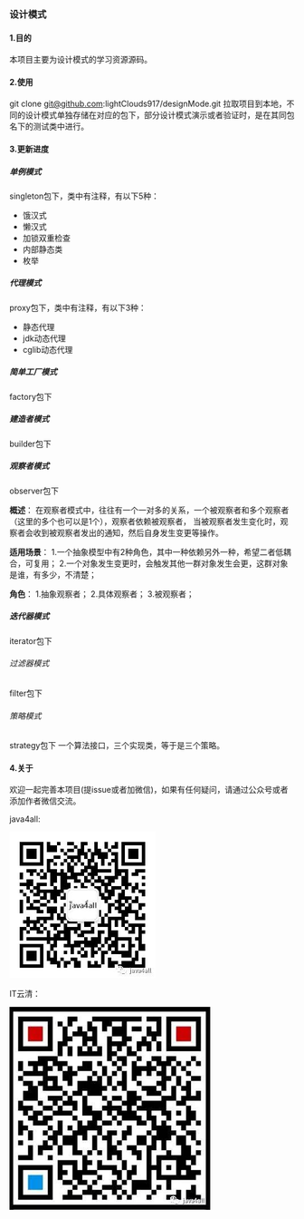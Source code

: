 ### 设计模式
#### 1.目的
本项目主要为设计模式的学习资源源码。
#### 2.使用
git clone git@github.com:lightClouds917/designMode.git
拉取项目到本地，不同的设计模式单独存储在对应的包下，部分设计模式演示或者验证时，是在其同包名下的测试类中进行。
#### 3.更新进度
##### 单例模式
singleton包下，类中有注释，有以下5种：
- 饿汉式
- 懒汉式
- 加锁双重检查
- 内部静态类
- 枚举
##### 代理模式
proxy包下，类中有注释，有以下3种：
- 静态代理
- jdk动态代理
- cglib动态代理

##### 简单工厂模式
factory包下

##### 建造者模式
builder包下

##### 观察者模式
observer包下

**概述**：
在观察者模式中，往往有一个一对多的关系，一个被观察者和多个观察者（这里的多个也可以是1个），观察者依赖被观察者，
当被观察者发生变化时，观察者会收到被观察者发出的通知，然后自身发生变更等操作。

**适用场景**：
1.一个抽象模型中有2种角色，其中一种依赖另外一种，希望二者低耦合，可复用；
2.一个对象发生变更时，会触发其他一群对象发生会更，这群对象是谁，有多少，不清楚；

**角色**：
1.抽象观察者；
2.具体观察者；
3.被观察者；


##### 迭代器模式
iterator包下

###### 过滤器模式
filter包下

###### 策略模式
strategy包下
一个算法接口，三个实现类，等于是三个策略。

#### 4.关于
欢迎一起完善本项目(提issue或者加微信)，如果有任何疑问，请通过公众号或者添加作者微信交流。

java4all:

![Image text](https://github.com/lightClouds917/designMode/blob/master/src/main/resources/templates/java4all_black.jpg)

IT云清：

![Image text](https://github.com/lightClouds917/designMode/blob/master/src/main/resources/templates/ITyunqing.jpg)
